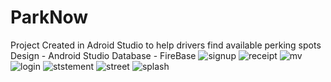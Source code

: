 # ParkNow

Project Created in Adroid Studio to help drivers find available perking spots
Design - Android Studio
Database - FireBase
![signup](https://github.com/JonathanSecondGithub/ParkNow/assets/117745295/aa7561d9-41ad-480d-aa16-0915668e29d8)
![receipt](https://github.com/JonathanSecondGithub/ParkNow/assets/117745295/99933686-bfca-4ecf-b45e-c1f606e9eced)
![mv](https://github.com/JonathanSecondGithub/ParkNow/assets/117745295/dbf2345c-529a-4a6f-bde0-84c85ac61bea)
![login](https://github.com/JonathanSecondGithub/ParkNow/assets/117745295/de6022f6-5eee-4584-b945-9eb1f2c9e8f4)
![ststement](https://github.com/JonathanSecondGithub/ParkNow/assets/117745295/bb7ebdb2-a579-4969-b58a-33e009f1b3f5)
![street](https://github.com/JonathanSecondGithub/ParkNow/assets/117745295/69ecaade-d076-4e8d-8ae8-2d512827e8df)
![splash](https://github.com/JonathanSecondGithub/ParkNow/assets/117745295/bd0c8dc3-e351-4a45-918d-dfe6608f4d89)
